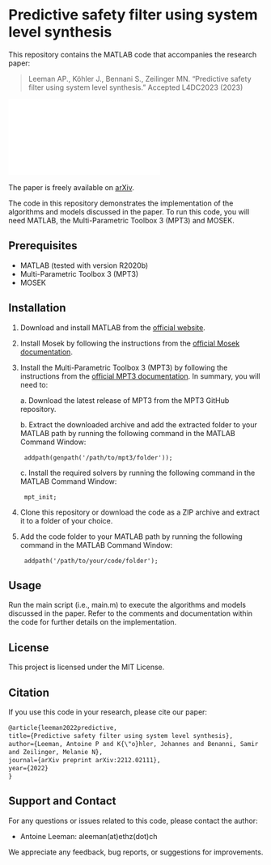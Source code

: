 # Predictive safety filter using system level synthesis
This repository contains the MATLAB code that accompanies the research paper:
> Leeman AP., Köhler J., Bennani S., Zeilinger MN. “Predictive safety filter using system level synthesis.” Accepted L4DC2023 (2023)

![Project Image](fig1.pdf)

The paper is freely available on [arXiv](https://arxiv.org/abs/2212.02111).

The code in this repository demonstrates the implementation of the algorithms and models discussed in the paper. To run this code, you will need MATLAB, the Multi-Parametric Toolbox 3 (MPT3) and MOSEK.

## Prerequisites
- MATLAB (tested with version R2020b)
- Multi-Parametric Toolbox 3 (MPT3)
- MOSEK

## Installation
1. Download and install MATLAB from the [official website](https://www.mathworks.com/products/matlab.html).

2. Install Mosek by following the instructions from the [official Mosek documentation](https://docs.mosek.com/9.2/install/installation.html). 

3. Install the Multi-Parametric Toolbox 3 (MPT3) by following the instructions from the [official MPT3 documentation](https://www.mpt3.org/). In summary, you will need to:


    a. Download the latest release of MPT3 from the MPT3 GitHub repository.

    b. Extract the downloaded archive and add the extracted folder to your MATLAB path by running the following command in the MATLAB Command Window:
    
        
        addpath(genpath('/path/to/mpt3/folder'));
        
    
    c. Install the required solvers by running the following command in the MATLAB Command Window:
    
        
        mpt_init;
        
    
4. Clone this repository or download the code as a ZIP archive and extract it to a folder of your choice.

5. Add the code folder to your MATLAB path by running the following command in the MATLAB Command Window:
    
        addpath('/path/to/your/code/folder');
    
## Usage

Run the main script (i.e., main.m) to execute the algorithms and models discussed in the paper. Refer to the comments and documentation within the code for further details on the implementation.

## License

This project is licensed under the MIT License.

## Citation

If you use this code in your research, please cite our paper:
  ```
  @article{leeman2022predictive,
  title={Predictive safety filter using system level synthesis},
  author={Leeman, Antoine P and K{\"o}hler, Johannes and Benanni, Samir and Zeilinger, Melanie N},
  journal={arXiv preprint arXiv:2212.02111},
  year={2022}
  }
  ```
  

## Support and Contact

For any questions or issues related to this code, please contact the author:

- Antoine Leeman: aleeman(at)ethz(dot)ch

We appreciate any feedback, bug reports, or suggestions for improvements.
